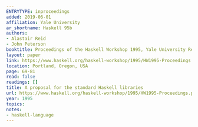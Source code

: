 ```yaml
---
ENTRYTYPE: inproceedings
added: 2019-06-01
affiliation: Yale University
ar_shortname: Haskell 95b
authors:
- Alastair Reid
- John Peterson
booktitle: Proceedings of the Haskell Workshop 1995, Yale University Research Report YALE/DCS/RR-1075
layout: paper
link: https://www.haskell.org/haskell-workshop/1995/HW1995-Proceedings.pdf
location: Portland, Oregon, USA
page: 69-81
read: false
readings: []
title: A proposal for the standard Haskell libraries
url: https://www.haskell.org/haskell-workshop/1995/HW1995-Proceedings.pdf
year: 1995
topics:
notes:
- haskell-language
---
```

